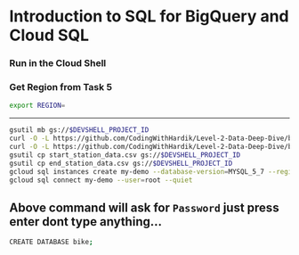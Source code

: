 # Introduction to SQL for BigQuery and Cloud SQL

### Run in the Cloud Shell
### Get Region from Task 5
```bash
export REGION=
```
---
```bash
gsutil mb gs://$DEVSHELL_PROJECT_ID
curl -O -L https://github.com/CodingWithHardik/Level-2-Data-Deep-Dive/blob/master/files/start_station_data.csv
curl -O -L https://github.com/CodingWithHardik/Level-2-Data-Deep-Dive/blob/master/files/end_station_data.csv
gsutil cp start_station_data.csv gs://$DEVSHELL_PROJECT_ID
gsutil cp end_station_data.csv gs://$DEVSHELL_PROJECT_ID
gcloud sql instances create my-demo --database-version=MYSQL_5_7 --region=$REGION --tier=db-n1-standard-1 --root-password=""
gcloud sql connect my-demo --user=root --quiet
```
## Above command will ask for `Password` just press enter dont type anything...

```bash
CREATE DATABASE bike;
```

